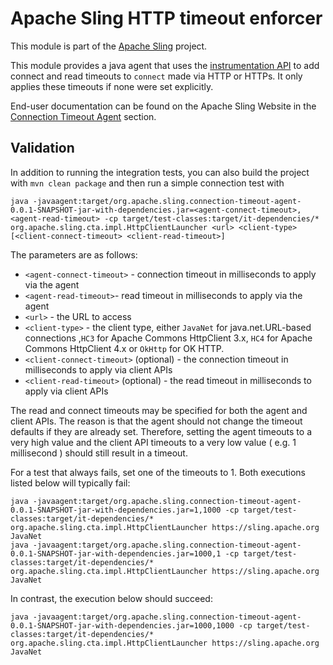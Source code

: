 # Apache Sling HTTP timeout enforcer

This module is part of the [Apache Sling](https://sling.apache.org) project.

This module provides a java agent that uses the [instrumentation API](https://docs.oracle.com/javase/7/docs/api/java/lang/instrument/package-summary.html) to add connect and read timeouts to `connect` made via HTTP or HTTPs. It only applies these timeouts if none were set explicitly.

End-user documentation can be found on the Apache Sling Website in the [Connection Timeout Agent](https://sling.apache.org/documentation/bundles/connection-timeout-agent.html) section.

## Validation

In addition to running the integration tests, you can also build the project with `mvn clean package` and then run a simple connection test with 

    java -javaagent:target/org.apache.sling.connection-timeout-agent-0.0.1-SNAPSHOT-jar-with-dependencies.jar=<agent-connect-timeout>,<agent-read-timeout> -cp target/test-classes:target/it-dependencies/* org.apache.sling.cta.impl.HttpClientLauncher <url> <client-type> [<client-connect-timeout> <client-read-timeout>]
    
 The parameters are as follows:
 
 - `<agent-connect-timeout>` - connection timeout in milliseconds to apply via the agent
 - `<agent-read-timeout>`- read timeout in milliseconds to apply via the agent
 - `<url>` - the URL to access
 - `<client-type>` - the client type, either `JavaNet` for java.net.URL-based connections ,`HC3` for Apache Commons HttpClient 3.x, `HC4` for Apache Commons HttpClient 4.x or `OkHttp` for OK HTTP.
 - `<client-connect-timeout>` (optional) - the connection timeout in milliseconds to apply via client APIs
 - `<client-read-timeout>` (optional) - the read timeout in milliseconds to apply via client APIs
 
The read and connect timeouts may be specified for both the agent and client APIs. The reason is that the agent should not change the timeout defaults if they are already set. Therefore, setting the agent timeouts to a very high value and the client API timeouts to a very low value ( e.g. 1 millisecond ) should still result in a timeout. 
 
 
 For a test that always fails, set one of the timeouts to 1. Both executions listed below will typically fail:
 
 ```
java -javaagent:target/org.apache.sling.connection-timeout-agent-0.0.1-SNAPSHOT-jar-with-dependencies.jar=1,1000 -cp target/test-classes:target/it-dependencies/* org.apache.sling.cta.impl.HttpClientLauncher https://sling.apache.org JavaNet
java -javaagent:target/org.apache.sling.connection-timeout-agent-0.0.1-SNAPSHOT-jar-with-dependencies.jar=1000,1 -cp target/test-classes:target/it-dependencies/* org.apache.sling.cta.impl.HttpClientLauncher https://sling.apache.org JavaNet
 ```
 
In contrast, the execution below should succeed:

```
java -javaagent:target/org.apache.sling.connection-timeout-agent-0.0.1-SNAPSHOT-jar-with-dependencies.jar=1000,1000 -cp target/test-classes:target/it-dependencies/* org.apache.sling.cta.impl.HttpClientLauncher https://sling.apache.org JavaNet
```